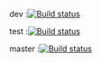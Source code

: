 dev :[![Build status](https://build.appcenter.ms/v0.1/apps/85361e70-0001-4b21-a230-60e195f1181b/branches/dev/badge)](https://appcenter.ms)

test :[![Build status](https://build.appcenter.ms/v0.1/apps/85361e70-0001-4b21-a230-60e195f1181b/branches/test/badge)](https://appcenter.ms)

master :[![Build status](https://build.appcenter.ms/v0.1/apps/85361e70-0001-4b21-a230-60e195f1181b/branches/master/badge)](https://appcenter.ms)
